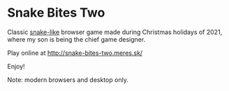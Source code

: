 # Snake Bites Two

Classic
[snake-like](https://en.wikipedia.org/wiki/Snake_(video_game_genre))
browser game made during Christmas holidays of 2021, where
my son is being the chief game designer.

Play online at http://snake-bites-two.meres.sk/

Enjoy!

Note: modern browsers and desktop only.
